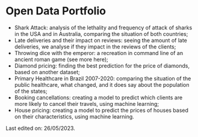 # Open Data Portfolio

* Shark Attack: analysis of the lethality and frequency of attack of sharks in the USA and in Australia, comparing the situation of both countries;
* Late deliveries and their impact on reviews: seeing the amount of late deliveries, we analyse if they impact in the reviews of the clients;
* Throwing dice with the emperor: a recreation in command line of an ancient roman game (see more here);
* Diamond pricing: finding the best prediction for the price of diamonds, based on another dataset;
* Primary Healthcare in Brazil 2007-2020: comparing the situation of the public healthcare, what changed, and it does say about the population of the states;
* Booking cancellations: creating a model to predict which clients are more likely to cancel their travels, using machine learning;
* House pricing: creating a model to predict the prices of houses based on their characteristics, using machine learning.

Last edited on: 26/05/2023.
<!--
**alexaiung/alexaiung** is a ✨ _special_ ✨ repository because its `README.md` (this file) appears on your GitHub profile.

Here are some ideas to get you started:

- 🔭 I’m currently working on ...
- 🌱 I’m currently learning ...
- 👯 I’m looking to collaborate on ...
- 🤔 I’m looking for help with ...
- 💬 Ask me about ...
- 📫 How to reach me: ...
- 😄 Pronouns: ...
- ⚡ Fun fact: ...
-->
